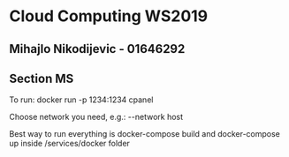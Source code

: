# Cloud Computing WS2019
## Mihajlo Nikodijevic - 01646292

## Section MS

To run:
  docker run -p 1234:1234 cpanel

Choose network you need, e.g.: --network host

Best way to run everything is docker-compose build and docker-compose up inside /services/docker folder

